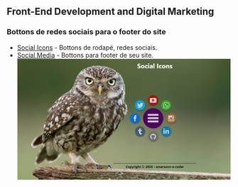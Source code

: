 ## Front-End Development and Digital Marketing ##
### Bottons de redes sociais para o footer do site ###
* [Social Icons](https://emersonn-e-coder.github.io/Social-icons/) - Bottons de rodapé, redes sociais.
* [Social Media](https://emersonn-e-coder.github.io/Social-Media/) - Bottons para footer de seu site.
![Readme](https://github.com/emersonn-e-coder/Social-Media/blob/master/imagens/paper.jpg)
